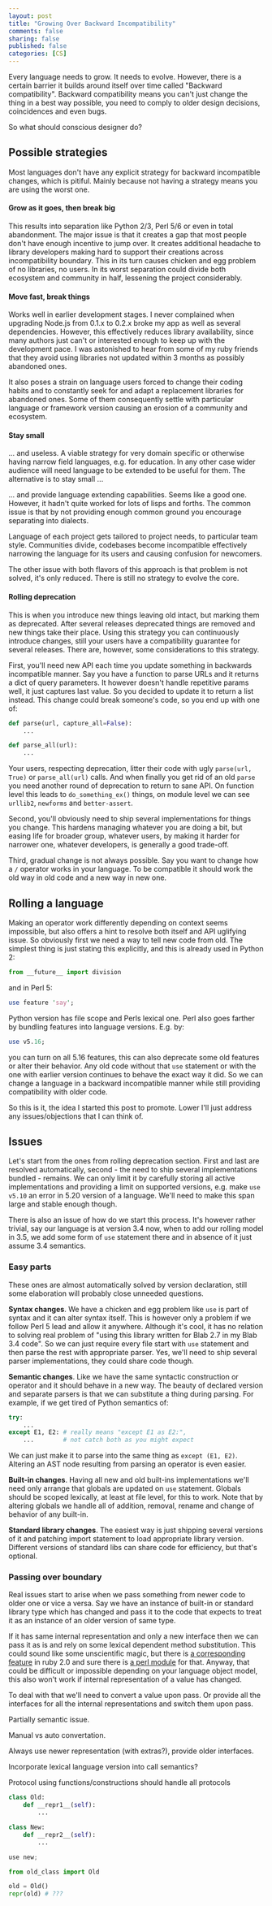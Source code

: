 ```yaml
---
layout: post
title: "Growing Over Backward Incompatibility"
comments: false
sharing: false
published: false
categories: [CS]
---
```


<!-- When language grows it inevitably ... -->
<!-- You can't foresee every use ... -->

Every language needs to grow. It needs to evolve. However, there is a certain barrier it builds around itself over time called "Backward compatibility". Backward compatibility means you can't just change the thing in a best way possible, you need to comply to older design decisions, coincidences and even bugs.

<!-- This could become so annoying that people start ... -->
<!-- It's like going though a contracting tunnel ... -->
<!-- If we thinks of field of all the possibilities ... walls ... -->

So what should conscious designer do?


## Possible strategies

Most languages don't have any explicit strategy for backward incompatible changes, which is pitiful. Mainly because not having a strategy means you are using the worst one.


#### Grow as it goes, then break big

This results into separation like Python 2/3, Perl 5/6 or even in total abandonment. The major issue is that it creates a gap that most people don't have enough incentive to jump over. It creates additional headache to library developers making hard to support their creations across incompatibility boundary. This in its turn causes chicken and egg problem of no libraries, no users. In its worst separation could divide both ecosystem and community in half, lessening the project considerably.


#### Move fast, break things

Works well in earlier development stages. I never complained when upgrading Node.js from 0.1.x to 0.2.x broke my app as well as several dependencies. However, this effectively reduces library availability, since many authors just can't or interested enough to keep up with the development pace. I was astonished to hear from some of my ruby friends that they avoid using libraries not updated within 3 months as possibly abandoned ones.

It also poses a strain on language users forced to change their coding habits and to constantly seek for and adapt a replacement libraries for abandoned ones. Some of them consequently settle with particular language or framework version causing an erosion of a community and ecosystem.


#### Stay small

... and useless. A viable strategy for very domain specific or otherwise having narrow field languages, e.g. for education. In any other case wider audience will need language to be extended to be useful for them. The alternative is to stay small ...

... and provide language extending capabilities. Seems like a good one. However, it hadn't quite worked for lots of lisps and forths. The common issue is that by not providing enough common ground you encourage separating into dialects.

Language of each project gets tailored to project needs, to particular team style. Communities divide, codebases become incompatible effectively narrowing the language for its users and causing confusion for newcomers.

The other issue with both flavors of this approach is that problem is not solved, it's only reduced. There is still no strategy to evolve the core.

<!--
Small standard library with good packaging utilities and service will do the job.
tools do job, language is more subjective.
Unlike libraries frameworks divide people.
 -->


#### Rolling deprecation

This is when you introduce new things leaving old intact, but marking them as deprecated. After several releases deprecated things are removed and new things take their place. Using this strategy you can continuously introduce changes, still your users have a compatibility guarantee for several releases. There are, however, some considerations to this strategy.

First, you'll need new API each time you update something in backwards incompatible manner. Say you have a function to parse URLs and it returns a dict of query parameters. It however doesn't handle repetitive params well, it just captures last value. So you decided to update it to return a list instead. This change could break someone's code, so you end up with one of:

```python
def parse(url, capture_all=False):
    ...

def parse_all(url):
    ...
```

Your users, respecting deprecation, litter their code with ugly `parse(url, True)` or `parse_all(url)` calls. And when finally you get rid of an old `parse` you need another round of deprecation to return to sane API. On function level this leads to `do_something_ex()` things, on module level we can see `urllib2`, `newforms` and `better-assert`.

Second, you'll obviously need to ship several implementations for things you change. This hardens managing whatever you are doing a bit, but easing life for broader group, whatever users, by making it harder for narrower one, whatever developers, is generally a good trade-off.

Third, gradual change is not always possible. Say you want to change how a `/` operator works in your language. To be compatible it should work the old way in old code and a new way in new one.

<!-- not friendly with semver -->


## Rolling a language

Making an operator work differently depending on context seems impossible, but also offers a hint to resolve both itself and API uglifying issue. So obviously first we need a way to tell new code from old. The simplest thing is just stating this explicitly, and this is already used in Python 2:

```python
from __future__ import division
```

and in Perl 5:

```perl
use feature 'say';
```

Python version has file scope and Perls lexical one. Perl also goes farther by bundling features into language versions. E.g. by:

```perl
use v5.16;
```

you can turn on all 5.16 features, this can also deprecate some old features or alter their behavior. Any old code without that `use` statement or with the one with earlier version continues to behave the exact way it did. So we can change a language in a backward incompatible manner while still providing compatibility with older code. <!-- What a trick! -->

So this is it, the idea I started this post to promote. Lower I'll just address any issues/objections that I can think of.


## Issues

Let's start from the ones from rolling deprecation section. First and last are resolved automatically, second - the need to ship several implementations bundled - remains. We can only limit it by carefully storing all active implementations and providing a limit on supported versions, e.g. make `use v5.10` an error in 5.20 version of a language. We'll need to make this span large and stable enough though.

There is also an issue of how do we start this process. It's however rather trivial, say our language is at version 3.4 now, when to add our rolling model in 3.5, we add some form of `use` statement there and in absence of it just assume 3.4 semantics.


### Easy parts

These ones are almost automatically solved by version declaration, still some elaboration will probably close unneeded questions.

**Syntax changes**. We have a chicken and egg problem like `use` is part of syntax and it can alter syntax itself. This is however only a problem if we follow Perl 5 lead and allow it anywhere. Although it's cool, it has no relation to solving real problem of "using this library written for Blab 2.7 in my Blab 3.4 code". So we can just require every file start with `use` statement and then parse the rest with appropriate parser. Yes, we'll need to ship several parser implementations, they could share code though.

**Semantic changes**. Like we have the same syntactic construction or operator and it should behave in a new way. The beauty of declared version and separate parsers is that we can substitute a thing during parsing. For example, if we get tired of Python semantics of:

```python
try:
    ...
except E1, E2: # really means "except E1 as E2:",
    ...        # not catch both as you might expect
```

We can just make it to parse into the same thing as `except (E1, E2)`. Altering an AST node resulting from parsing an operator is even easier.

**Built-in changes**. Having all new and old built-ins implementations we'll need only arrange that globals are updated on `use` statement. Globals should be scoped lexically, at least at file level, for this to work. Note that by altering globals we handle all of addition, removal, rename and change of behavior of any built-in.

**Standard library changes**. The easiest way is just shipping several versions of it and patching import statement to load appropriate library version. Different versions of standard libs can share code for efficiency, but that's optional.


### Passing over boundary

Real issues start to arise when we pass something from newer code to older one or vice a versa. Say we have an instance of built-in or standard library type which has changed and pass it to the code that expects to treat it as an instance of an older version of same type.

If it has same internal representation and only a new interface then we can pass it as is and rely on some lexical dependent method substitution. This could sound like some unscientific magic, but there is [a corresponding feature][refinements] in ruby 2.0 and sure there is [a perl module][method-lexical] for that. Anyway, that could be difficult or impossible depending on your language object model, this also won't work if internal representation of a value has changed.

To deal with that we'll need to convert a value upon pass. Or provide all the interfaces for all the internal representations and switch them upon pass.

Partially semantic issue.

Manual vs auto convertation.

Always use newer representation (with extras?), provide older interfaces.

Incorporate lexical language version into call semantics?

Protocol using functions/constructions should handle all protocols

``` python
class Old:
    def __repr1__(self):
        ...

class New:
    def __repr2__(self):
        ...

use new;

from old_class import Old

old = Old()
repr(old) # ???
```


[refinements]: http://www.ruby-doc.org/core-2.1.1/doc/syntax/refinements_rdoc.html
[method-lexical]: http://search.cpan.org/~chocolate/Method-Lexical/lib/Method/Lexical.pm
